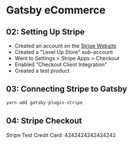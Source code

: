 # Gatsby eCommerce

## 02: Setting Up Stripe

- Created an account on the [Stripe Website](https://stripe.com/)
- Created a "Level Up Store" sub-account
- Went to Settings > Stripe Apps > Checkout
- Enabled "Checkout Client Integration"
- Created a test product

## 03: Connecting Stripe to Gatsby

```bash
yarn add gatsby-plugin-stripe
```

## 04: Stripe Checkout

Stripe Test Credit Card: 4242424242424242
